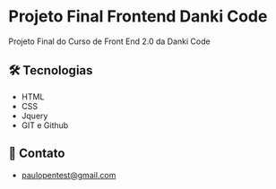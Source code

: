 # Projeto Final Frontend Danki Code
Projeto Final do Curso de Front End 2.0 da Danki Code


## 🛠 Tecnologias
- HTML
- CSS
- Jquery
- GIT e Github

## 📧 Contato
- paulopentest@gmail.com
